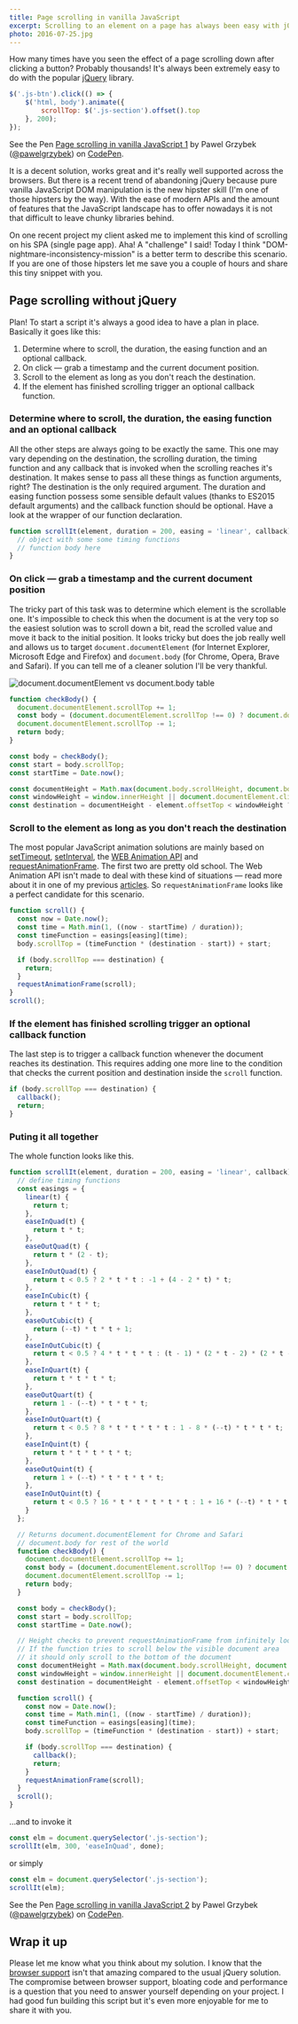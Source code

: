 ```yaml
---
title: Page scrolling in vanilla JavaScript
excerpt: Scrolling to an element on a page has always been easy with jQuery. It's a bit tricky in vanilla JavaScript — but definitely doable.
photo: 2016-07-25.jpg
---
```


How many times have you seen the effect of a page scrolling down after clicking a button? Probably thousands! It's always been extremely easy to do with the popular [jQuery](https://jquery.com/) library.

```js
$('.js-btn').click(() => {
    $('html, body').animate({
        scrollTop: $('.js-section').offset().top
    }, 200);
});
```

<p>
<p data-height="350" data-theme-id="14885" data-slug-hash="akqXro" data-default-tab="result" data-user="pawelgrzybek" data-embed-version="2" class="codepen">See the Pen <a href="http://codepen.io/pawelgrzybek/pen/akqXro/">Page scrolling in vanilla JavaScript 1</a> by Pawel Grzybek (<a href="http://codepen.io/pawelgrzybek">@pawelgrzybek</a>) on <a href="http://codepen.io">CodePen</a>.</p>
<script async src="//assets.codepen.io/assets/embed/ei.js"></script>
</p>

It is a decent solution, works great and it's really well supported across the browsers. But there is a recent trend of abandoning jQuery because pure vanilla JavaScript DOM manipulation is the new hipster skill (I'm one of those hipsters by the way). With the ease of modern APIs and the amount of features that the JavaScript landscape has to offer nowadays it is not that difficult to leave chunky libraries behind.

On one recent project my client asked me to implement this kind of scrolling on his SPA (single page app). Aha! A "challenge" I said! Today I think "DOM-nightmare-inconsistency-mission" is a better term to describe this scenario. If you are one of those hipsters let me save you a couple of hours and share this tiny snippet with you.

## Page scrolling without jQuery

Plan! To start a script it's always a good idea to have a plan in place. Basically it goes like this:

1. Determine where to scroll, the duration, the easing function and an optional callback.
2. On click — grab a timestamp and the current document position.
3. Scroll to the element as long as you don't reach the destination.
4. If the element has finished scrolling trigger an optional callback function.

### Determine where to scroll, the duration, the easing function and an optional callback

All the other steps are always going to be exactly the same. This one may vary depending on the destination, the scrolling duration, the timing function and any callback that is invoked when the scrolling reaches it's destination. It makes sense to pass all these things as function arguments, right? The destination is the only required argument. The duration and easing function possess some sensible default values (thanks to ES2015 default arguments) and the callback function should be optional. Have a look at the wrapper of our function declaration.

```js
function scrollIt(element, duration = 200, easing = 'linear', callback) {
  // object with some some timing functions
  // function body here
}
```

### On click — grab a timestamp and the current document position

The tricky part of this task was to determine which element is the scrollable one. It's impossible to check this when the document is at the very top so the easiest solution was to scroll down a bit, read the scrolled value and move it back to the initial position. It looks tricky but does the job really well and allows us to target `document.documentElement` (for Internet Explorer, Microsoft Edge and Firefox) and `document.body` (for Chrome, Opera, Brave and Safari). If you can tell me of a cleaner solution I'll be very thankful.

![document.documentElement vs document.body table](/photos/2016-07-25-1.jpg)


```js
function checkBody() {
  document.documentElement.scrollTop += 1;
  const body = (document.documentElement.scrollTop !== 0) ? document.documentElement : document.body;
  document.documentElement.scrollTop -= 1;
  return body;
}

const body = checkBody();
const start = body.scrollTop;
const startTime = Date.now();

const documentHeight = Math.max(document.body.scrollHeight, document.body.offsetHeight, document.documentElement.clientHeight, document.documentElement.scrollHeight, document.documentElement.offsetHeight);
const windowHeight = window.innerHeight || document.documentElement.clientHeight || document.getElementsByTagName('body')[0].clientHeight;
const destination = documentHeight - element.offsetTop < windowHeight ? documentHeight - windowHeight : element.offsetTop;
```

### Scroll to the element as long as you don't reach the destination

The most popular JavaScript animation solutions are mainly based on [setTimeout](https://developer.mozilla.org/en-US/docs/Web/API/WindowTimers/setTimeout), [setInterval](https://developer.mozilla.org/en-US/docs/Web/API/WindowTimers/setInterval), the [WEB Animation API](https://developer.mozilla.org/en-US/docs/Web/API/Web_Animations_API) and [requestAnimationFrame](https://developer.mozilla.org/en-US/docs/Web/API/VRDisplay/requestAnimationFrame). The first two are pretty old school. The Web Animation API isn't made to deal with these kind of situations — read more about it in one of my previous [articles](https://pawelgrzybek.com/intro-to-the-web-animations-api/). So `requestAnimationFrame` looks like a perfect candidate for this scenario.

```js
function scroll() {
  const now = Date.now();
  const time = Math.min(1, ((now - startTime) / duration));
  const timeFunction = easings[easing](time);
  body.scrollTop = (timeFunction * (destination - start)) + start;

  if (body.scrollTop === destination) {
    return;
  }
  requestAnimationFrame(scroll);
}
scroll();
```

### If the element has finished scrolling trigger an optional callback function

The last step is to trigger a callback function whenever the document reaches its destination. This requires adding one more line to the condition that checks the current position and destination inside the `scroll` function.

```js
if (body.scrollTop === destination) {
  callback();
  return;
}
```

### Puting it all together

The whole function looks like this.

```js
function scrollIt(element, duration = 200, easing = 'linear', callback) {
  // define timing functions
  const easings = {
    linear(t) {
      return t;
    },
    easeInQuad(t) {
      return t * t;
    },
    easeOutQuad(t) {
      return t * (2 - t);
    },
    easeInOutQuad(t) {
      return t < 0.5 ? 2 * t * t : -1 + (4 - 2 * t) * t;
    },
    easeInCubic(t) {
      return t * t * t;
    },
    easeOutCubic(t) {
      return (--t) * t * t + 1;
    },
    easeInOutCubic(t) {
      return t < 0.5 ? 4 * t * t * t : (t - 1) * (2 * t - 2) * (2 * t - 2) + 1;
    },
    easeInQuart(t) {
      return t * t * t * t;
    },
    easeOutQuart(t) {
      return 1 - (--t) * t * t * t;
    },
    easeInOutQuart(t) {
      return t < 0.5 ? 8 * t * t * t * t : 1 - 8 * (--t) * t * t * t;
    },
    easeInQuint(t) {
      return t * t * t * t * t;
    },
    easeOutQuint(t) {
      return 1 + (--t) * t * t * t * t;
    },
    easeInOutQuint(t) {
      return t < 0.5 ? 16 * t * t * t * t * t : 1 + 16 * (--t) * t * t * t * t;
    }
  };

  // Returns document.documentElement for Chrome and Safari
  // document.body for rest of the world
  function checkBody() {
    document.documentElement.scrollTop += 1;
    const body = (document.documentElement.scrollTop !== 0) ? document.documentElement : document.body;
    document.documentElement.scrollTop -= 1;
    return body;
  }

  const body = checkBody();
  const start = body.scrollTop;
  const startTime = Date.now();

  // Height checks to prevent requestAnimationFrame from infinitely looping
  // If the function tries to scroll below the visible document area
  // it should only scroll to the bottom of the document
  const documentHeight = Math.max(document.body.scrollHeight, document.body.offsetHeight, document.documentElement.clientHeight, document.documentElement.scrollHeight, document.documentElement.offsetHeight);
  const windowHeight = window.innerHeight || document.documentElement.clientHeight || document.getElementsByTagName('body')[0].clientHeight;
  const destination = documentHeight - element.offsetTop < windowHeight ? documentHeight - windowHeight : element.offsetTop;

  function scroll() {
    const now = Date.now();
    const time = Math.min(1, ((now - startTime) / duration));
    const timeFunction = easings[easing](time);
    body.scrollTop = (timeFunction * (destination - start)) + start;

    if (body.scrollTop === destination) {
      callback();
      return;
    }
    requestAnimationFrame(scroll);
  }
  scroll();
}
```

...and to invoke it

```js
const elm = document.querySelector('.js-section');
scrollIt(elm, 300, 'easeInQuad', done);
```

or simply

```js
const elm = document.querySelector('.js-section');
scrollIt(elm);
```

<p>
<p data-height="350" data-theme-id="14885" data-slug-hash="QEQoZL" data-default-tab="result" data-user="pawelgrzybek" data-embed-version="2" class="codepen">See the Pen <a href="http://codepen.io/pawelgrzybek/pen/QEQoZL/">Page scrolling in vanilla JavaScript 2</a> by Pawel Grzybek (<a href="http://codepen.io/pawelgrzybek">@pawelgrzybek</a>) on <a href="http://codepen.io">CodePen</a>.</p>
<script async src="//assets.codepen.io/assets/embed/ei.js"></script>
</p>

## Wrap it up

Please let me know what you think about my solution. I know that the [browser support](http://caniuse.com/#feat=requestanimationframe) isn't that amazing compared to the usual jQuery solution. The compromise between browser support, bloating code and performance is a question that you need to answer yourself depending on your project. I had good fun building this script but it's even more enjoyable for me to share it with you.
